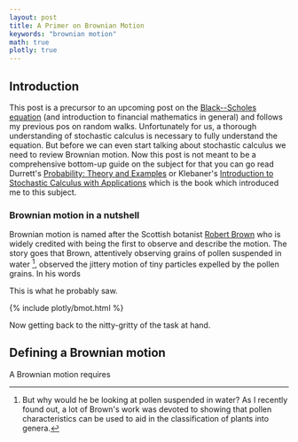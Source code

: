 ```yaml
---
layout: post
title: A Primer on Brownian Motion
keywords: "brownian motion"
math: true
plotly: true
---
```


## Introduction

This post is a precursor to an upcoming post on the [Black--Scholes equation](https://en.wikipedia.org/wiki/Black%E2%80%93Scholes_equation) (and introduction to financial mathematics in general) and follows my previous pos on random walks. Unfortunately for us, a thorough understanding of stochastic calculus is necessary to fully understand the equation. But before we can even start talking about stochastic calculus we need to review Brownian motion. Now this post is not meant to be a comprehensive bottom-up guide on the subject for that you can go read Durrett's [Probability: Theory and Examples](https://www.amazon.com/Probability-Cambridge-Statistical-Probabilistic-Mathematics/dp/0521765390) or Klebaner's [Introduction to Stochastic Calculus with Applications](https://www.amazon.com/Introduction-Stochastic-Calculus-Applications-2Nd/dp/186094566X/ref=sr_1_2?dchild=1&keywords=klebaner&qid=1612983088&s=books&sr=1-2) which is the book which introduced me to this subject.

### Brownian motion in a nutshell

Brownian motion is named after the Scottish botanist [Robert Brown](<https://en.wikipedia.org/wiki/Robert_Brown_(botanist,_born_1773)>) who is widely credited with being the first to observe and describe the motion. The story goes that Brown, attentively observing grains of pollen suspended in water [^1], observed the jittery motion of tiny particles expelled by the pollen grains. In his words

This is what he probably saw.

{% include plotly/bmot.html %}

Now getting back to the nitty-gritty of the task at hand.

## Defining a Brownian motion

A Brownian motion requires

[^1]: But why would he be looking at pollen suspended in water? As I recently found out, a lot of Brown's work was devoted to showing that pollen characteristics can be used to aid in the classification of plants into genera.
